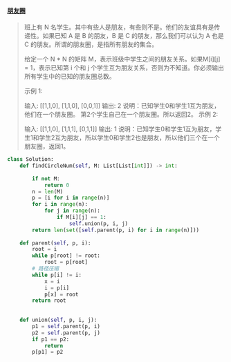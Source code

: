 #### [朋友圈](https://leetcode-cn.com/problems/friend-circles/)

> 班上有 N 名学生。其中有些人是朋友，有些则不是。他们的友谊具有是传递性。如果已知 A 是 B 的朋友，B 是 C 的朋友，那么我们可以认为 A 也是 C 的朋友。所谓的朋友圈，是指所有朋友的集合。
>
> 给定一个 N * N 的矩阵 M，表示班级中学生之间的朋友关系。如果M[i][j] = 1，表示已知第 i 个和 j 个学生互为朋友关系，否则为不知道。你必须输出所有学生中的已知的朋友圈总数。
>
> 示例 1:
>
> 输入: 
> [[1,1,0],
>  [1,1,0],
>  [0,0,1]]
> 输出: 2 
> 说明：已知学生0和学生1互为朋友，他们在一个朋友圈。
> 第2个学生自己在一个朋友圈。所以返回2。
> 示例 2:
>
> 输入: 
> [[1,1,0],
>  [1,1,1],
>  [0,1,1]]
> 输出: 1
> 说明：已知学生0和学生1互为朋友，学生1和学生2互为朋友，所以学生0和学生2也是朋友，所以他们三个在一个朋友圈，返回1。
>



```python
class Solution:
    def findCircleNum(self, M: List[List[int]]) -> int:
        
        if not M:
            return 0
        n = len(M)
        p = [i for i in range(n)]
        for i in range(n):
            for j in range(n):
                if M[i][j] == 1:
                    self.union(p, i, j)
        return len(set([self.parent(p, i) for i in range(n)]))
                    
    def parent(self, p, i):
        root = i
        while p[root] != root:
            root = p[root]
        # 路径压缩
        while p[i] != i:
            x = i
            i = p[i]
            p[x] = root
        return root
            
    
    def union(self, p, i, j):
        p1 = self.parent(p, i)
        p2 = self.parent(p, j)
        if p1 == p2:
            return
        p[p1] = p2
```

